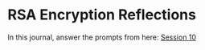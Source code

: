 # RSA Encryption Reflections

In this journal, answer the prompts from here: [Session 10](https://ict.gctaa.net/sections/webdev/goals/session.html?num=10)
